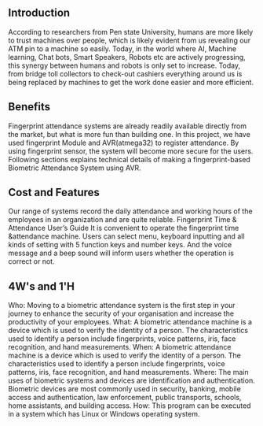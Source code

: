 ## Introduction

According to researchers from Pen state University, humans are more likely to trust machines over people, which is likely evident from us revealing our ATM pin to a machine so easily. Today, in the world where AI, Machine learning, Chat bots, Smart Speakers, Robots etc are actively progressing, this synergy between humans and robots is only set to increase. Today, from bridge toll collectors to check-out cashiers everything around us is being replaced by machines to get the work done easier and more efficient.

##  Benefits

Fingerprint attendance systems are already readily available directly from the market, but what is more fun than building one. In this project, we have used fingerprint Module and AVR(atmega32) to register attendance. By using fingerprint sensor, the system will become more secure for the users. Following sections explains technical details of making a fingerprint-based Biometric Attendance System using AVR.

## Cost and Features

Our range of systems record the daily attendance and working hours of the employees in an organization and are quite reliable. Fingerprint Time & Attendance User’s Guide It is convenient to operate the fingerprint time &attendance machine. Users can select menu, keyboard inputting and all kinds of setting with 5 function keys and number keys. And the voice message and a beep sound will inform users whether the operation is correct or not.

## 4W's and 1'H
Who: Moving to a biometric attendance system is the first step in your journey to enhance the security of your organisation and increase the productivity of your employees.
What: A biometric attendance machine is a device which is used to verify the identity of a person. The characteristics used to identify a person include fingerprints, voice patterns, iris, face recognition, and hand measurements.
When: A biometric attendance machine is a device which is used to verify the identity of a person. The characteristics used to identify a person include fingerprints, voice patterns, iris, face recognition, and hand measurements.
Where: The main uses of biometric systems and devices are identification and authentication. Biometric devices are most commonly used in security, banking, mobile access and authentication, law enforcement, public transports, schools, home assistants, and building access.
How: This program can be executed in a system which has Linux or Windows operating system.
